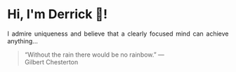 # Hi, I'm Derrick 👋!
<p align="justify">I admire uniqueness and believe that a clearly focused mind can achieve anything...</p> 
<!-- #quote-start -->
<blockquote>&ldquo;Without the rain there would be no rainbow.&rdquo; &mdash; <footer>Gilbert Chesterton</footer></blockquote>
<!-- #quote-end -->
